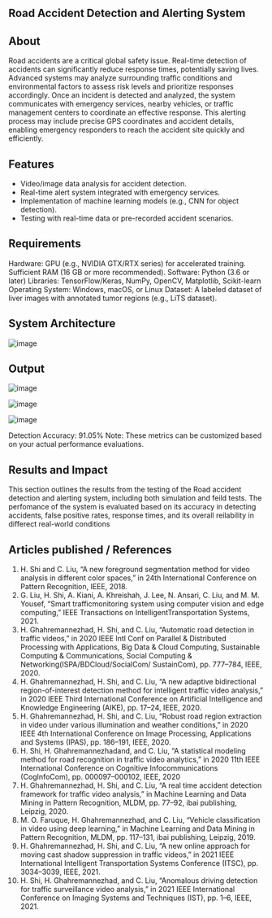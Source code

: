 ## Road Accident Detection and Alerting System

## About
Road accidents are a critical global safety issue. Real-time detection of accidents can significantly reduce response times, potentially saving lives. Advanced systems may analyze surrounding traffic conditions and environmental factors to assess risk levels and prioritize responses accordingly. Once an incident is detected and analyzed, the system communicates with emergency services, nearby vehicles, or traffic management centers to coordinate an effective response. This alerting process may include precise GPS coordinates and accident details, enabling emergency responders to reach the accident site quickly and efficiently.

## Features
 - Video/image data analysis for accident detection.
 - Real-time alert system integrated with emergency services.
 - Implementation of machine learning models (e.g., CNN for object detection).
 - Testing with real-time data or pre-recorded accident scenarios.
## Requirements
Hardware: GPU (e.g., NVIDIA GTX/RTX series) for accelerated training. Sufficient RAM (16 GB or more recommended). Software: Python (3.6 or later) Libraries: TensorFlow/Keras, NumPy, OpenCV, Matplotlib, Scikit-learn Operating System: Windows, macOS, or Linux Dataset: A labeled dataset of liver images with annotated tumor regions (e.g., LiTS dataset).
## System Architecture
![image](https://github.com/user-attachments/assets/3b711465-d469-47d2-a320-43dcf3819e40)



## Output
![image](https://github.com/user-attachments/assets/5b9d5f9f-4188-4c1b-8da5-715bc1e8bf2b)


![image](https://github.com/user-attachments/assets/db162f35-528f-45fa-8096-acd09d2bef1e)


![image](https://github.com/user-attachments/assets/0ee4bfdc-b36a-4080-b299-74d3e12fae40)

Detection Accuracy: 91.05%
Note: These metrics can be customized based on your actual performance evaluations.


## Results and Impact
<!--Give the results and impact as shown below-->
This section outlines the results from the testing of the Road accident detection and alerting system, including both simulation and feild tests. The perfomance of the system is evaluated based on its accuracy in detecting accidents, false positive rates, response times, and its overall reilability in differect real-world conditions

## Articles published / References
1. H. Shi and C. Liu, “A new foreground segmentation method for video analysis in different color spaces,” in 24th International Conference on Pattern Recognition, IEEE, 2018.
2. G. Liu, H. Shi, A. Kiani, A. Khreishah, J. Lee, N. Ansari, C. Liu, and M. M. Yousef, “Smart trafficmonitoring system using computer vision and edge computing,” IEEE Transactions on IntelligentTransportation Systems, 2021.
3. H. Ghahremannezhad, H. Shi, and C. Liu, “Automatic road detection in traffic videos,” in 2020 IEEE Intl Conf on Parallel & Distributed Processing with Applications, Big Data & Cloud Computing, Sustainable Computing & Communications, Social Computing & Networking(ISPA/BDCloud/SocialCom/ SustainCom), pp. 777–784, IEEE, 2020.
4.  H. Ghahremannezhad, H. Shi, and C. Liu, “A new adaptive bidirectional region-of-interest detection method for intelligent traffic video analysis,” in 2020 IEEE Third International Conference on Artificial Intelligence and Knowledge Engineering (AIKE), pp. 17–24, IEEE, 2020.
5.  H. Ghahremannezhad, H. Shi, and C. Liu, “Robust road region extraction in video under various illumination and weather conditions,” in 2020 IEEE 4th International Conference on Image Processing, Applications and Systems (IPAS), pp. 186–191, IEEE, 2020.
6. H. Shi, H. Ghahremannezhadand, and C. Liu, “A statistical modeling method for road recognition in traffic video analytics,” in 2020 11th IEEE International Conference on Cognitive Infocommunications (CogInfoCom), pp. 000097–000102, IEEE, 2020
7. H. Ghahremannezhad, H. Shi, and C. Liu, “A real time accident detection framework for traffic video analysis,” in Machine Learning and Data Mining in Pattern Recognition, MLDM, pp. 77–92, ibai publishing, Leipzig, 2020.
8. M. O. Faruque, H. Ghahremannezhad, and C. Liu, “Vehicle classification in video using deep learning,” in Machine Learning and Data Mining in Pattern Recognition, MLDM, pp. 117–131, ibai publishing, Leipzig, 2019.
9. H. Ghahremannezhad, H. Shi, and C. Liu, “A new online approach for moving cast shadow suppression in traffic videos,” in 2021 IEEE International Intelligent Transportation Systems Conference (ITSC), pp. 3034–3039, IEEE, 2021.
10. H. Shi, H. Ghahremannezhad, and C. Liu, “Anomalous driving detection for traffic surveillance video analysis,” in 2021 IEEE International Conference on Imaging Systems and Techniques (IST), pp. 1–6, IEEE, 2021.




